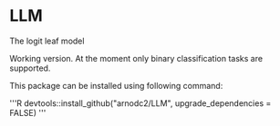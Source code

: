 # LLM
The logit leaf model

Working version. At the moment only binary classification tasks are supported.

This package can be installed using following command:

'''R
devtools::install_github("arnodc2/LLM", upgrade_dependencies = FALSE)
'''
